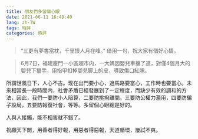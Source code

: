 ```yaml
---
title: 朋友們多留個心眼
date: 2021-06-11 16:49:40
lang: zh-TW
tags: 時評
categories: 時評
---
```


> “三更有夢書當枕，千里懷人月在峰。” 
> 借用一句，祝大家有個好心情。

> 6月7日，福建廈門一小區超市内，一大媽因嬰兒車擋了道，對僅4個月大的嬰兒下狠手，用指甲扣掉嬰兒脚上的皮，導致傷口紅腫。

<!-- more -->

所謂世風日下，人心不古。现在出門要小心，過馬路要當心，工作時也要當心。未來相當長一段時間内，社會矛盾已經發展到了一定程度，而缺少有效的調和的方法，因此，我們一要防小人暗算，二要防挑撥離間，三要防公權力濫用，四要防騙子設局，五要防報復社會，等等。多留個心眼總是好的。

人與人接觸，能不相害就不錯了。

祝願天下閒，用善者得好報，用惡者得惡報，天道循環，屢試不爽。

